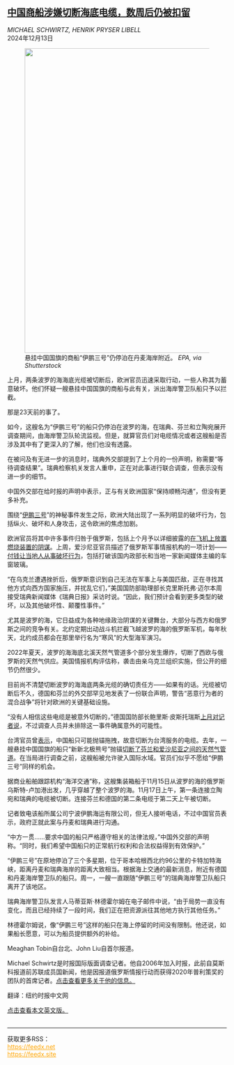 <!--1734061022000-->
[中国商船涉嫌切断海底电缆，数周后仍被扣留](https://cn.nytimes.com/world/20241213/baltic-fiber-optic-cables-ship/)
------

<address>MICHAEL SCHWIRTZ, HENRIK PRYSER LIBELL</address><time pudate="2024-12-13 11:10:41" datetime="2024-12-13 11:10:41">2024年12月13日</time><figure><img src="https://images.weserv.nl/?url=static01.nyt.com/images/2024/12/12/multimedia/12china-cables-wltb/12china-cables-wltb-master1050.jpg" width="1050" height="700"><figcaption>悬挂中国国旗的商船“伊鹏三号”仍停泊在丹麦海岸附近。 <cite>EPA, via Shutterstock</cite></figcaption></figure><section><p>上月，两条波罗的海海底光缆被切断后，欧洲官员迅速采取行动，一些人称其为蓄意破坏。他们怀疑一艘悬挂中国国旗的商船与此有关，派出海岸警卫队船只予以拦截。</p><p>那是23天前的事了。</p><p>如今，这艘名为“伊鹏三号”的船只仍停泊在波罗的海，在瑞典、芬兰和立陶宛展开调查期间，由海岸警卫队轮流监视。但是，就算官员们对电缆情况或者这艘船是否涉及其中有了更深入的了解，他们也没有透露。</p><p>在被问及有无进一步的消息时，瑞典外交部提到了上个月的一份声明，称需要“等待调查结果”。瑞典检察机关发言人重申，正在对此事进行联合调查，但表示没有进一步的细节。</p><p>中国外交部在给时报的声明中表示，正与有关欧洲国家“保持顺畅沟通”，但没有更多补充。</p><p>围绕“<a href="https://cn.nytimes.com/world/20241129/baltic-sea-cables-chinese-ship/">伊鹏三号</a>”的神秘事件发生之际，欧洲大陆出现了一系列明显的破坏行为，包括纵火、破坏和人身攻击，这令欧洲的焦虑加剧。</p><p>欧洲官员将其中许多事件归咎于俄罗斯，包括上个月予以详细披露的<a href="https://www.nytimes.com/2024/11/05/world/europe/russia-plot-dhl-planes.html">在飞机上放置燃烧装置的阴谋</a>。上周，爱沙尼亚官员描述了俄罗斯军事情报机构的一项计划——<a href="https://www.nytimes.com/2024/12/05/world/europe/estonia-vandalism-russia-sabotage.html">付钱让当地人从事破坏行为</a>，包括打破该国内政部长和当地一家新闻媒体主编的车窗玻璃。</p><p>“在乌克兰遭遇挫折后，俄罗斯意识到自己无法在军事上与美国匹敌，正在寻找其他方式向西方国家施压，并扰乱它们，”美国国防部助理部长克里斯托弗·迈尔本周接受瑞典新闻媒体《瑞典日报》采访时说。“因此，我们预计会看到更多类型的破坏，以及其他破坏性、颠覆性事件。”</p><p>尤其是波罗的海，它日益成为各种地缘政治阴谋的关键舞台，大部分与西方和俄罗斯之间的竞争有关。北约定期出动战斗机拦截飞越波罗的海的俄罗斯军机，每年秋天，北约成员都会在那里举行名为“寒风”的大型海军演习。</p><p>2022年夏天，波罗的海海底北溪天然气管道多个部分发生爆炸，切断了西欧与俄罗斯的天然气供应。美国情报机构评估称，袭击由亲乌克兰组织实施，但公开的细节仍然很少。</p><p>目前尚不清楚切断波罗的海海底两条光缆的确切责任方——如果有的话。光缆被切断后不久，德国和芬兰的外交部罕见地发表了一份联合声明，警告“恶意行为者的混合战争”将针对欧洲的关键基础设施。</p><p>“没有人相信这些电缆是被意外切断的，”德国国防部长鲍里斯·皮斯托瑞斯<a href="https://www.nytimes.com/2024/11/19/business/finland-germany-cable-baltic-sea.html">上月对记者说</a>，不过调查人员并未排除这一事件确属意外的可能性。</p><p>台湾官员曾<a rel="noopener noreferrer" target="_blank" href="https://apnews.com/article/matsu-taiwan-internet-cables-cut-china-65f10f5f73a346fa788436366d7a7c70" title="Link: https://apnews.com/article/matsu-taiwan-internet-cables-cut-china-65f10f5f73a346fa788436366d7a7c70">表示</a>，中国船只可能抛锚拖拽，故意切断为台湾服务的电缆。去年，一艘悬挂中国国旗的船只“新新北极熊号”抛锚<a rel="noopener noreferrer" target="_blank" href="https://apnews.com/article/finland-estonia-china-vessel-baltic-sea-gas-pipeline-39334c9c565753c7e189c6efc302e43e">切断了芬兰和爱沙尼亚之间的天然气管道</a>。在当局进行调查之前，这艘船被允许驶入国际水域。官员们似乎不愿给“伊鹏三号”同样的机会。</p><p>据商业船舶跟踪机构“海洋交通”称，这艘集装箱船于11月15日从波罗的海的俄罗斯乌斯特-卢加港出发，几乎穿越了整个波罗的海。11月17日上午，第一条连接立陶宛和瑞典的电缆被切断。连接芬兰和德国的第二条电缆于第二天上午被切断。</p><p>记者致电该船所属公司宁波伊鹏海运有限公司，但无人接听电话，不过中国官员表示，政府正就此案与丹麦和瑞典进行沟通。</p><p>“中方一贯……要求中国的船只严格遵守相关的法律法规，”中国外交部的声明称。“同时，我们希望中国船只的正常航行权利和合法权益得到有效保护。”</p><p>“伊鹏三号”在原地停泊了三个多星期，位于哥本哈根西北约96公里的卡特加特海峡，距离丹麦和瑞典海岸的距离大致相当。根据海上交通的最新消息，附近有德国和丹麦海岸警卫队的船只。周一，一艘一直跟随“伊鹏三号”的瑞典海岸警卫队船只离开了该地区。</p><p>瑞典海岸警卫队发言人马蒂亚斯·林德霍尔姆在电子邮件中说，“由于局势一直没有变化，而且已经持续了一段时间，我们正在把资源派往其他地方执行其他任务。”</p><p>林德霍尔姆说，像“伊鹏三号”这样的船只在海上停留的时间没有限制。他还说，如果船长愿意，可以为船员提供额外的补给。</p></section><footer><p>Meaghan Tobin自台北、John Liu自首尔报道。</p><p>Michael Schwirtz是时报国际版面调查记者。他自2006年加入时报，此前自莫斯科报道前苏联成员国新闻，他是因报道俄罗斯情报行动而获得2020年普利策奖的团队的首席记者。<a rel="nofollow" target="_blank" href="https://www.nytimes.com/by/michael-schwirtz">点击查看更多关于他的信息。</a></p><p>翻译：纽约时报中文网</p><a rel="nofollow" target="_blank" href="https://www.nytimes.com/2024/12/12/world/europe/baltic-fiber-optic-cables-ship.html">点击查看本文英文版。</a></footer><br><hr><div>获取更多RSS：<br><a href="https://feedx.net" style="color:orange" target="_blank">https://feedx.net</a> <br><a href="https://feedx.site" style="color:orange" target="_blank">https://feedx.site</a><br></div>
